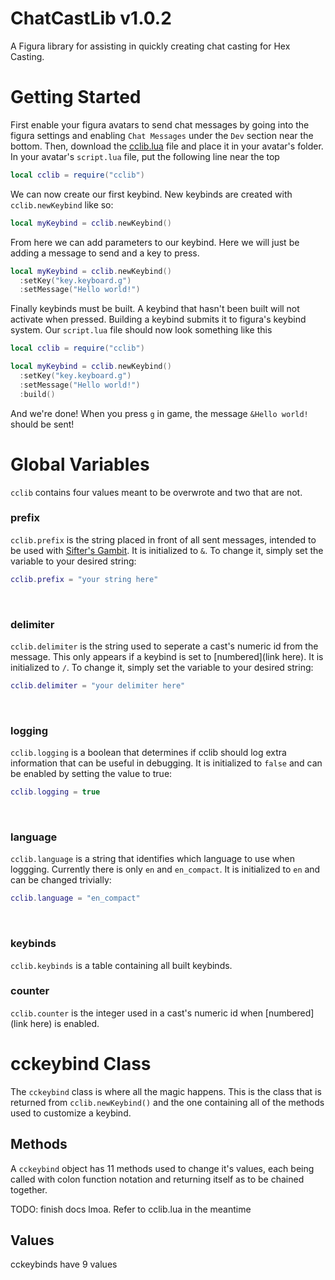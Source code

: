 # ChatCastLib v1.0.2
A Figura library for assisting in quickly creating chat casting for Hex Casting.

# Getting Started
  First enable your figura avatars to send chat messages by going into the figura settings and enabling `Chat Messages` under the `Dev` section near the bottom. Then, download the [cclib.lua](https://github.com/candyCalc/cclib/blob/a77ced1e2768a9792c8a46201f22b64265cc805c/cclib.lua) file and place it in your avatar's folder. In your avatar's `script.lua` file, put the following line near the top

```lua
local cclib = require("cclib")
```

We can now create our first keybind. New keybinds are created with `cclib.newKeybind` like so:

```lua
local myKeybind = cclib.newKeybind()
```

From here we can add parameters to our keybind. Here we will just be adding a message to send and a key to press.

```lua
local myKeybind = cclib.newKeybind()
  :setKey("key.keyboard.g")
  :setMessage("Hello world!")
```

Finally keybinds must be built. A keybind that hasn't been built will not activate when pressed. Building a keybind submits it to figura's keybind system. Our `script.lua` file should now look something like this
```lua
local cclib = require("cclib")

local myKeybind = cclib.newKeybind()
  :setKey("key.keyboard.g")
  :setMessage("Hello world!")
  :build()
```
And we're done! When you press `g` in game, the message `&Hello world!` should be sent!

# Global Variables

`cclib` contains four values meant to be overwrote and two that are not.

### prefix
  `cclib.prefix` is the string placed in front of all sent messages, intended to be used with [Sifter's Gambit](https://talia-12.github.io/MoreIotas/#patterns/strings@moreiotas:string/chat/prefix/set). It is initialized to `&`. To change it, simply set the variable to your desired string:
```lua
cclib.prefix = "your string here"
```
<br />

### delimiter
  `cclib.delimiter` is the string used to seperate a cast's numeric id from the message. This only appears if a keybind is set to [numbered](link here). It is initialized to `/`. To change it, simply set the variable to your desired string:
```lua
cclib.delimiter = "your delimiter here"
```
<br />

### logging
  `cclib.logging` is a boolean that determines if cclib should log extra information that can be useful in debugging. It is initialized to `false` and can be enabled by setting the value to true:
```lua
cclib.logging = true
```
<br />

### language
  `cclib.language` is a string that identifies which language to use when loggging. Currently there is only `en` and `en_compact`. It is initialized to `en` and can be changed trivially:
```lua
cclib.language = "en_compact"
```
<br />

### keybinds
  `cclib.keybinds` is a table containing all built keybinds.
<br />

### counter
  `cclib.counter` is the integer used in a cast's numeric id when [numbered](link here) is enabled.
<br />

# cckeybind Class

The `cckeybind` class is where all the magic happens. This is the class that is returned from `cclib.newKeybind()` and the one containing all of the methods used to customize a keybind.

## Methods
A `cckeybind` object has 11 methods used to change it's values, each being called with colon function notation and returning itself as to be chained together.

TODO: finish docs lmoa. Refer to cclib.lua in the meantime

## Values
cckeybinds have 9 values
